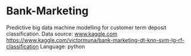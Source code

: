 # Bank-Marketing
Predictive big data machine modelling for customer term deposit classification.
Data source: www.kaggle.com
https://www.kaggle.com/victormuna/bank-marketing-dt-knn-svm-lg-rf-classification
Language: python


